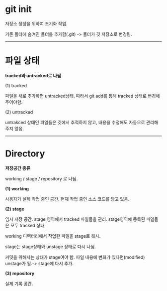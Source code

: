 # git init

저장소 생성을 위하여 초기화 작업.

기존 폴더에 숨겨진 폴더를 추가함(.git) -> 폴더가 깃 저장소로 변경됨. 


***

# 파일 상태

**tracked와 untracked로 나뉨**

(1) tracked

파일을 새로 추가하면 untracked상태. 따라서 git add를 통해 tracked 상태로 변경해주어야함. 

(2) untracked

untrakced 상태인 파일들은 깃에서 추적하지 않고, 내용을 수정해도 자동으로 관리해주지 않음.

***

# Directory

**저장공간 종류**

working / stage / repository 로 나뉨. 

**(1) working**

사용자가 실제 작업 중인 공간. 현재 작업 중인 소스 코드를 담고 있음.


**(2) stage**

임시 저장 공간. stage 영역에서 tracked 파일들을 관리. stage영역에 등록된 파일들은 모두 tracked 상태.

working 디렉터리에서 작업한 파일을 stage로 복사.

stage는 stage상태와 unstage 상태로 다시 나뉨. 

커밋을 위해서는 상태가 stage여야 함. 파일 내용에 변화가 있다면(modified) unstage가 됨.-> stage에 다시 추가.

**(3) repository**

실제 기록 공간.
